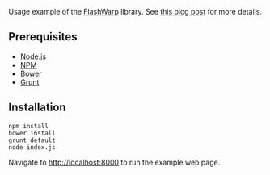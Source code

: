 Usage example of the [FlashWarp](https://github.com/artema/FlashWarp) library. See [this blog post](http://abashev.com/flashwarp-library/) for more details.

## Prerequisites

* [Node.js](http://nodejs.org/)
* [NPM](https://www.npmjs.org/)
* [Bower](http://bower.io/)
* [Grunt](http://gruntjs.com/)

## Installation

    npm install
    bower install
    grunt default
    node index.js

Navigate to [http://localhost:8000](http://localhost:8000) to run the example web page.
